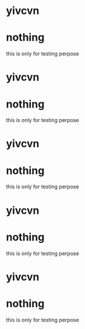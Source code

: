 # yivcvn
# nothing
this is only for testing perpose
# yivcvn
# nothing
this is only for testing perpose

# yivcvn
# nothing
this is only for testing perpose

# yivcvn
# nothing
this is only for testing perpose

# yivcvn
# nothing
this is only for testing perpose

